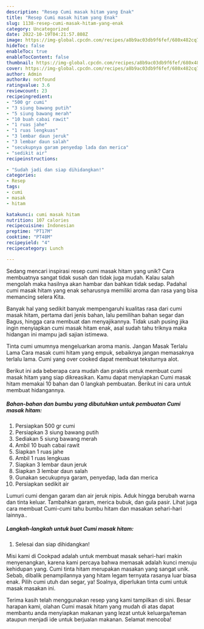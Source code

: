 ```yaml
---
description: "Resep Cumi masak hitam yang Enak"
title: "Resep Cumi masak hitam yang Enak"
slug: 1138-resep-cumi-masak-hitam-yang-enak
category: Uncategorized
date: 2022-10-19T04:21:57.808Z
image: https://img-global.cpcdn.com/recipes/a8b9ac03db9f6fef/680x482cq70/cumi-masak-hitam-foto-resep-utama.jpg
hideToc: false
enableToc: true
enableTocContent: false
thumbnail: https://img-global.cpcdn.com/recipes/a8b9ac03db9f6fef/680x482cq70/cumi-masak-hitam-foto-resep-utama.jpg
cover: https://img-global.cpcdn.com/recipes/a8b9ac03db9f6fef/680x482cq70/cumi-masak-hitam-foto-resep-utama.jpg
author: Admin
authorAv: notfound
ratingvalue: 3.6
reviewcount: 23
recipeingredient:
- "500 gr cumi"
- "3 siung bawang putih"
- "5 siung bawang merah"
- "10 buah cabai rawit"
- "1 ruas jahe"
- "1 ruas lengkuas"
- "3 lembar daun jeruk"
- "3 lembar daun salah"
- "secukupnya garam penyedap lada dan merica"
- "sedikit air"
recipeinstructions:

- "Sudah jadi dan siap dihidangkan!"
categories:
- Resep
tags:
- cumi
- masak
- hitam

katakunci: cumi masak hitam 
nutrition: 107 calories
recipecuisine: Indonesian
preptime: "PT17M"
cooktime: "PT48M"
recipeyield: "4"
recipecategory: Lunch

---
```





Sedang mencari inspirasi resep cumi masak hitam yang unik? Cara membuatnya sangat tidak susah dan tidak juga mudah. Kalau salah mengolah maka hasilnya akan hambar dan bahkan tidak sedap. Padahal cumi masak hitam yang enak seharusnya memiliki aroma dan rasa yang bisa memancing selera Kita.





Banyak hal yang sedikit banyak mempengaruhi kualitas rasa dari cumi masak hitam, pertama dari jenis bahan, lalu pemilihan bahan segar dan Bagus, hingga cara membuat dan menyajikannya. Tidak usah pusing jika ingin menyiapkan cumi masak hitam enak,      asal sudah tahu triknya maka hidangan ini mampu jadi sajian istimewa.














Tinta cumi umumnya mengeluarkan aroma manis. Jangan Masak Terlalu Lama Cara masak cumi hitam yang empuk, sebaiknya jangan memasaknya terlalu lama. Cumi yang over cooked dapat membuat teksturnya alot.






Berikut ini ada beberapa cara mudah dan praktis untuk membuat cumi masak hitam yang siap dikreasikan. Kamu dapat menyiapkan Cumi masak hitam memakai 10 bahan dan 0 langkah pembuatan. Berikut ini cara untuk membuat hidangannya.

<!--inarticleads1-->

##### Bahan-bahan dan bumbu yang dibutuhkan untuk pembuatan Cumi masak hitam:

1. Persiapkan 500 gr cumi
1. Persiapkan 3 siung bawang putih
1. Sediakan 5 siung bawang merah
1. Ambil 10 buah cabai rawit
1. Siapkan 1 ruas jahe
1. Ambil 1 ruas lengkuas
1. Siapkan 3 lembar daun jeruk
1. Siapkan 3 lembar daun salah
1. Gunakan secukupnya garam, penyedap, lada dan merica
1. Persiapkan sedikit air


Lumuri cumi dengan garam dan air jeruk nipis. Aduk hingga berubah warna dan tinta keluar. Tambahkan garam, merica bubuk, dan gula pasir. Lihat juga cara membuat Cumi-cumi tahu bumbu hitam dan masakan sehari-hari lainnya.. 

<!--inarticleads2-->

##### Langkah-langkah untuk buat Cumi masak hitam:


1. Selesai dan siap dihidangkan!

Misi kami di Cookpad adalah untuk membuat masak sehari-hari makin menyenangkan, karena kami percaya bahwa memasak adalah kunci menuju kehidupan yang. Cumi tinta hitam merupakan masakan yang sangat unik. Sebab, dibalik penampilannya yang hitam legam ternyata rasanya luar biasa enak. Pilih cumi utuh dan segar, ya! Soalnya, diperlukan tinta cumi untuk masak masakan ini. 

Terima kasih telah menggunakan resep yang kami tampilkan di sini. Besar harapan kami, olahan Cumi masak hitam yang mudah di atas dapat membantu anda menyiapkan makanan yang lezat untuk keluarga/teman ataupun menjadi ide untuk berjualan makanan. Selamat mencoba!

